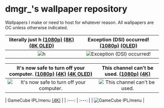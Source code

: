 # dmgr_'s wallpaper repository

Wallpapers I make or need to host for whatever reason. All wallpapers are OC unless otherwise indicated.

| literally just h [(1080p)](https://dmgrstuff.github.io/stuff/wallpapers/h.png) [(8K)](https://dmgrstuff.github.io/stuff/wallpapers/h_8k.png) [(8K OLED)](https://dmgrstuff.github.io/stuff/wallpapers/h_8k_oled.png) | Exception (DSI) occurred! [(1080p)](https://dmgrstuff.github.io/stuff/wallpapers/exception_dsi_occurred.png) [(OLED)](https://dmgrstuff.github.io/stuff/wallpapers/exception_dsi_occurred_oled.png) |
| :---: | :---: |
![h](https://dmgrstuff.github.io/stuff/wallpapers/h.png) | ![Exception (DSI) occurred!](https://dmgrstuff.github.io/stuff/wallpapers/exception_dsi_occurred.png) |

| It's now safe to turn off your computer. [(1080p)](https://dmgrstuff.github.io/stuff/wallpapers/its_now_safe.png) [(4K)](https://dmgrstuff.github.io/stuff/wallpapers/its_now_safe_4k.png) [(4K OLED)](https://dmgrstuff.github.io/stuff/wallpapers/its_now_safe_4k_oled.png) | This channel can't be used. [(1080p)](https://dmgrstuff.github.io/stuff/wallpapers/this_channel_cant_be_used_1080p.png) [(4K)](https://dmgrstuff.github.io/stuff/wallpapers/this_channel_cant_be_used.png)
| :---: | :---: |  
| ![It's now safe to turn off your computer.](https://dmgrstuff.github.io/stuff/wallpapers/its_now_safe.png) | ![This channel can't be used.](https://dmgrstuff.github.io/stuff/wallpapers/this_channel_cant_be_used_1080p.png)

| GameCube IPL/menu [(4K)](https://dmgrstuff.github.io/stuff/wallpapers/gamecube_ipl.png) |
| :---: | :---: |
| ![GameCube IPL/menu](https://dmgrstuff.github.io/stuff/wallpapers/gamecube_ipl.png) |
